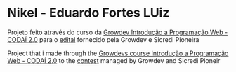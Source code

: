 # Nikel - Eduardo Fortes LUiz

Projeto feito através do curso da [Growdev Introdução a Programação Web - CODAÍ 2.0](https://plataforma.growdev.com.br/)  para o [edital](https://www.growdev.com.br/pdf/edital-despertar-dev.pdf)
fornecido pela Growdev e Sicredi Pioneira

Project that i made through the [Growdevs course Introdução a Programação Web - CODAÍ 2.0](https://plataforma.growdev.com.br/) to the [contest](https://www.growdev.com.br/pdf/edital-despertar-dev.pdf)
managed by Growdev and Sicredi Pioneir
